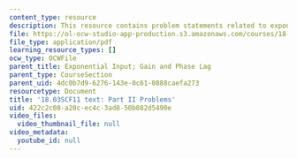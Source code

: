 ```yaml
---
content_type: resource
description: This resource contains problem statements related to exponential input.
file: https://ol-ocw-studio-app-production.s3.amazonaws.com/courses/18-03sc-differential-equations-fall-2011/422c2c08a20cec4c3ad850b082d5490e_MIT18_03SCF11_ps2_II_s8_9q.pdf
file_type: application/pdf
learning_resource_types: []
ocw_type: OCWFile
parent_title: Exponential Input; Gain and Phase Lag
parent_type: CourseSection
parent_uid: 4dc0b7d9-6276-143e-0c61-0888caefa273
resourcetype: Document
title: '18.03SCF11 text: Part II Problems'
uid: 422c2c08-a20c-ec4c-3ad8-50b082d5490e
video_files:
  video_thumbnail_file: null
video_metadata:
  youtube_id: null
---
```


